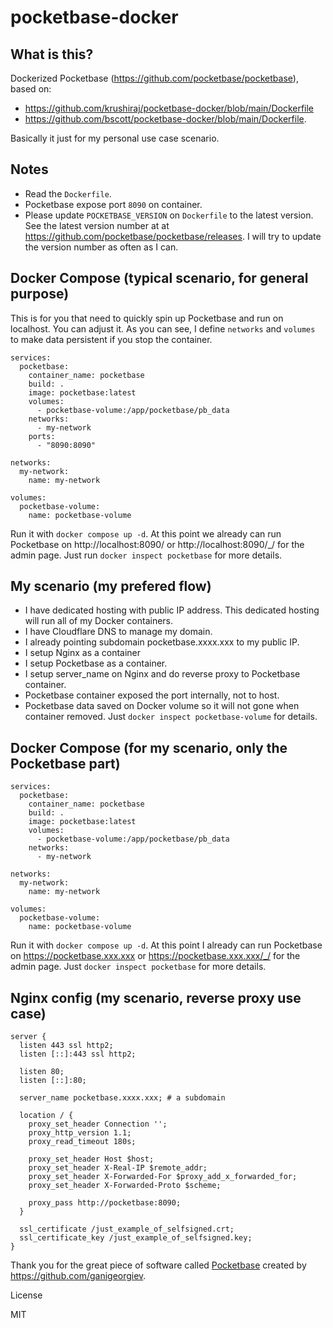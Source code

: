# pocketbase-docker

## What is this?

Dockerized Pocketbase (https://github.com/pocketbase/pocketbase), based on:

- https://github.com/krushiraj/pocketbase-docker/blob/main/Dockerfile
- https://github.com/bscott/pocketbase-docker/blob/main/Dockerfile.

Basically it just for my personal use case scenario.

## Notes

- Read the `Dockerfile`.
- Pocketbase expose port `8090` on container.
- Please update `POCKETBASE_VERSION` on `Dockerfile` to the latest version. See the latest version number at at https://github.com/pocketbase/pocketbase/releases. I will try to update the version number as often as I can.

## Docker Compose (typical scenario, for general purpose)

This is for you that need to quickly spin up Pocketbase and run on localhost. You can adjust it. As you can see, I define `networks` and `volumes` to make data persistent if you stop the container.

```
services:
  pocketbase:
    container_name: pocketbase
    build: .
    image: pocketbase:latest
    volumes:
      - pocketbase-volume:/app/pocketbase/pb_data
    networks:
      - my-network
    ports:
      - "8090:8090"

networks:
  my-network:
    name: my-network

volumes:
  pocketbase-volume:
    name: pocketbase-volume
```

Run it with `docker compose up -d`. At this point we already can run Pocketbase on http://localhost:8090/ or http://localhost:8090/_/ for the admin page. Just run `docker inspect pocketbase` for more details.

## My scenario (my prefered flow)

- I have dedicated hosting with public IP address. This dedicated hosting will run all of my Docker containers.
- I have Cloudflare DNS to manage my domain.
- I already pointing subdomain pocketbase.xxxx.xxx to my public IP.
- I setup Nginx as a container
- I setup Pocketbase as a container.
- I setup server_name on Nginx and do reverse proxy to Pocketbase container.
- Pocketbase container exposed the port internally, not to host.
- Pocketbase data saved on Docker volume so it will not gone when container removed. Just `docker inspect pocketbase-volume` for details.

## Docker Compose (for my scenario, only the Pocketbase part)

```
services:
  pocketbase:
    container_name: pocketbase
    build: .
    image: pocketbase:latest
    volumes:
      - pocketbase-volume:/app/pocketbase/pb_data
    networks:
      - my-network

networks:
  my-network:
    name: my-network

volumes:
  pocketbase-volume:
    name: pocketbase-volume
```

Run it with `docker compose up -d`. At this point I already can run Pocketbase on https://pocketbase.xxx.xxx or https://pocketbase.xxx.xxx/_/ for the admin page. Just `docker inspect pocketbase` for more details.

## Nginx config (my scenario, reverse proxy use case)

```
server {
  listen 443 ssl http2;
  listen [::]:443 ssl http2;

  listen 80;
  listen [::]:80;

  server_name pocketbase.xxxx.xxx; # a subdomain

  location / {
    proxy_set_header Connection '';
    proxy_http_version 1.1;
    proxy_read_timeout 180s;

    proxy_set_header Host $host;
    proxy_set_header X-Real-IP $remote_addr;
    proxy_set_header X-Forwarded-For $proxy_add_x_forwarded_for;
    proxy_set_header X-Forwarded-Proto $scheme;

    proxy_pass http://pocketbase:8090;
  }

  ssl_certificate /just_example_of_selfsigned.crt;
  ssl_certificate_key /just_example_of_selfsigned.key;
}
```

Thank you for the great piece of software called [Pocketbase](https://github.com/pocketbase/pocketbase) created by https://github.com/ganigeorgiev.

License

MIT
